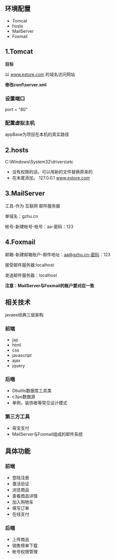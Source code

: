 ## 环境配置 ##

- Tomcat
- hosts
- MailServer
- Foxmail

## 1.Tomcat ##

**目标**

以 www.estore.com 的域名访问网站

**修改conf\server.xml**

### 设置端口 ###

port = "80"

### 配置虚拟主机 ###

<Host name="www.estore.com" appBase="G:\workspace\myeclipse2014\Estore">
 <Context path="" 
   docBase="G:\workspace\myeclipse2014\Estore\WebRoot" />   
</Host>

appBase为项目在本机的真实路径

## 2.hosts ##

C:\Windows\System32\drivers\etc

- 没有权限的话，可以用新的文件替换原来的
- 在末尾添加，  127.0.0.1	www.estore.com

## 3.MailServer ##

工具-作为 互联网 邮件服务器

单域名：gzhu.cn

帐号-新建帐号-帐号：aa-密码：123

## 4.Foxmail ##

邮箱-新建邮箱账户-邮件地址：aa@gzhu.cn-密码：123

接受邮件服务器:localhost

发送邮件服务器：localhost


**注意：MailServer与Foxmail的账户要对应一致**

## 相关技术 ##

javaee经典三层架构

### 前端 ###

- jsp
- html
- css
- javascript
- ajax
- jquery

### 后端 ###

- Dbutils数据库工具类
- c3po数据源
- 单例，装饰者等常见设计模式

### 第三方工具 ###

- 易宝支付
- MailServer与Foxmail组成的邮件系统

## 具体功能 ##

### 前端 ###

- 登陆注册
- 激活验证
- 浏览商品
- 查看商品详情
- 加入购物车
- 填写订单
- 在线支付

### 后端 ###

- 上传商品
- 销售榜单下载
- 帐号权限管理